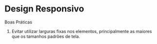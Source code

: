 # Design Responsivo
Boas Práticas

1. Evitar utilizar larguras fixas nos elementos, principalmente as maiores que os tamanhos padrões de tela.
